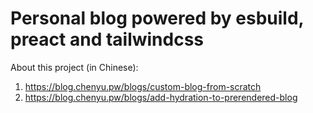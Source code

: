 # Personal blog powered by esbuild, preact and tailwindcss

About this project (in Chinese):

1. https://blog.chenyu.pw/blogs/custom-blog-from-scratch
2. https://blog.chenyu.pw/blogs/add-hydration-to-prerendered-blog
